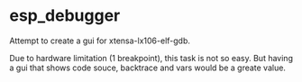 # esp_debugger
Attempt to create a gui for xtensa-lx106-elf-gdb.

Due to hardware limitation (1 breakpoint), this task is not so easy. But having a gui that shows code souce, backtrace and vars would be a greate value.
